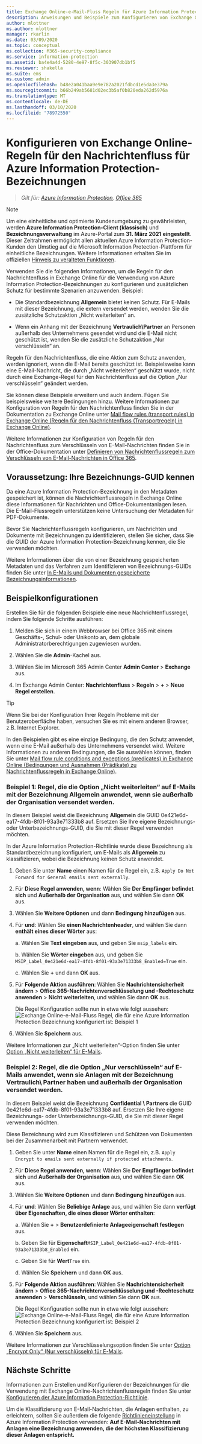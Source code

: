 ```yaml
---
title: Exchange Online-e-Mail-Fluss Regeln für Azure Information Protection Bezeichnungen
description: Anweisungen und Beispiele zum Konfigurieren von Exchange Online-Regeln für den Nachrichtenfluss für Azure Information Protection-Bezeichnungen
author: mlottner
ms.author: mlottner
manager: rkarlin
ms.date: 03/09/2020
ms.topic: conceptual
ms.collection: M365-security-compliance
ms.service: information-protection
ms.assetid: ba4e4a4d-5280-4e97-8f5c-303907db1bf5
ms.reviewer: shakella
ms.suite: ems
ms.custom: admin
ms.openlocfilehash: b48e2a041baa9e9e782a2021fdbcd1e5da3e379a
ms.sourcegitcommit: b66b249ab5681d02ec3b5af0b820eda262d5976a
ms.translationtype: MT
ms.contentlocale: de-DE
ms.lasthandoff: 03/10/2020
ms.locfileid: "78972550"
---
```

# <a name="configuring-exchange-online-mail-flow-rules-for-azure-information-protection-labels"></a>Konfigurieren von Exchange Online-Regeln für den Nachrichtenfluss für Azure Information Protection-Bezeichnungen

>*Gilt für: [Azure Information Protection](https://azure.microsoft.com/pricing/details/information-protection), [Office 365](https://download.microsoft.com/download/E/C/F/ECF42E71-4EC0-48FF-AA00-577AC14D5B5C/Azure_Information_Protection_licensing_datasheet_EN-US.pdf)*


>[!NOTE] 
> Um eine einheitliche und optimierte Kundenumgebung zu gewährleisten, werden **Azure Information Protection-Client (klassisch)** und **Bezeichnungsverwaltung** im Azure-Portal zum **31. März 2021** **eingestellt**. Dieser Zeitrahmen ermöglicht allen aktuellen Azure Information Protection-Kunden den Umstieg auf die Microsoft Information Protection-Plattform für einheitliche Bezeichnungen. Weitere Informationen erhalten Sie im offiziellen [Hinweis zu veralteten Funktionen](https://aka.ms/aipclassicsunset).


Verwenden Sie die folgenden Informationen, um die Regeln für den Nachrichtenfluss in Exchange Online für die Verwendung von Azure Information Protection-Bezeichnungen zu konfigurieren und zusätzlichen Schutz für bestimmte Szenarien anzuwenden. Beispiel:

- Die Standardbezeichnung **Allgemein** bietet keinen Schutz. Für E-Mails mit dieser Bezeichnung, die extern versendet werden, wenden Sie die zusätzliche Schutzaktion „Nicht weiterleiten“ an.

- Wenn ein Anhang mit der Bezeichnung **Vertraulich\Partner** an Personen außerhalb des Unternehmens gesendet wird und die E-Mail nicht geschützt ist, wenden Sie die zusätzliche Schutzaktion „Nur verschlüsseln“ an.

Regeln für den Nachrichtenfluss, die eine Aktion zum Schutz anwenden, werden ignoriert, wenn die E-Mail bereits geschützt ist. Beispielsweise kann eine E-Mail-Nachricht, die durch „Nicht weiterleiten“ geschützt wurde, nicht durch eine Exchange-Regel für den Nachrichtenfluss auf die Option „Nur verschlüsseln“ geändert werden.  

Sie können diese Beispiele erweitern und auch ändern. Fügen Sie beispielsweise weitere Bedingungen hinzu. Weitere Informationen zur Konfiguration von Regeln für den Nachrichtenfluss finden Sie in der Dokumentation zu Exchange Online unter [Mail flow rules (transport rules) in Exchange Online (Regeln für den Nachrichtenfluss (Transportregeln) in Exchange Online)](https://technet.microsoft.com/library/jj919238(v=exchg.150).aspx).

Weitere Informationen zur Konfiguration von Regeln für den Nachrichtenfluss zum Verschlüsseln von E-Mail-Nachrichten finden Sie in der Office-Dokumentation unter [Definieren von Nachrichtenflussregeln zum Verschlüsseln von E-Mail-Nachrichten in Office 365](https://support.office.com/article/define-mail-flow-rules-to-encrypt-email-messages-in-office-365-9b7daf19-d5f2-415b-bc43-a0f5f4a585e8). 

## <a name="prerequisite-know-your-label-guid"></a>Voraussetzung: Ihre Bezeichnungs-GUID kennen

Da eine Azure Information Protection-Bezeichnung in den Metadaten gespeichert ist, können die Nachrichtenflussregeln in Exchange Online diese Informationen für Nachrichten und Office-Dokumentanlagen lesen. Die E-Mail-Flussregeln unterstützen keine Untersuchung der Metadaten für PDF-Dokumente.

Bevor Sie Nachrichtenflussregeln konfigurieren, um Nachrichten und Dokumente mit Bezeichnungen zu identifizieren, stellen Sie sicher, dass Sie die GUID der Azure Information Protection-Bezeichnung kennen, die Sie verwenden möchten. 

Weitere Informationen über die von einer Bezeichnung gespeicherten Metadaten und das Verfahren zum Identifizieren von Bezeichnungs-GUIDs finden Sie unter [In E-Mails und Dokumenten gespeicherte Bezeichnungsinformationen](configure-policy.md#label-information-stored-in-emails-and-documents).

## <a name="example-configurations"></a>Beispielkonfigurationen

Erstellen Sie für die folgenden Beispiele eine neue Nachrichtenflussregel, indem Sie folgende Schritte ausführen:

1. Melden Sie sich in einem Webbrowser bei Office 365 mit einem Geschäfts-, Schul- oder Unikonto an, dem globale Administratorberechtigungen zugewiesen wurden. 

2. Wählen Sie die **Admin**-Kachel aus.

3. Wählen Sie im Microsoft 365 Admin Center **Admin Center** > **Exchange** aus.

4. Im Exchange Admin Center: **Nachrichtenfluss** > **Regeln** >  **+**  > **Neue Regel erstellen**. 

> [!TIP]
> Wenn Sie bei der Konfiguration Ihrer Regeln Probleme mit der Benutzeroberfläche haben, versuchen Sie es mit einem anderen Browser, z.B. Internet Explorer.

In den Beispielen gibt es eine einzige Bedingung, die den Schutz anwendet, wenn eine E-Mail außerhalb des Unternehmens versendet wird. Weitere Informationen zu anderen Bedingungen, die Sie auswählen können, finden Sie unter [Mail flow rule conditions and exceptions (predicates) in Exchange Online (Bedingungen und Ausnahmen (Prädikate) zu Nachrichtenflussregeln in Exchange Online)](https://technet.microsoft.com/library/jj919235(v=exchg.150).aspx).


### <a name="example-1-rule-that-applies-the-do-not-forward-option-to-emails-that-are-labeled-general-when-they-are-sent-outside-the-organization"></a>Beispiel 1: Regel, die die Option „Nicht weiterleiten“ auf E-Mails mit der Bezeichnung **Allgemein** anwendet, wenn sie außerhalb der Organisation versendet werden.

In diesem Beispiel weist die Bezeichnung **Allgemein** die GUID 0e421e6d-ea17-4fdb-8f01-93a3e71333b8 auf. Ersetzen Sie Ihre eigene Bezeichnungs- oder Unterbezeichnungs-GUID, die Sie mit dieser Regel verwenden möchten. 

In der Azure Information Protection-Richtlinie wurde diese Bezeichnung als Standardbezeichnung konfiguriert, um E-Mails als **Allgemein** zu klassifizieren, wobei die Bezeichnung keinen Schutz anwendet. 

1. Geben Sie unter **Name** einen Namen für die Regel ein, z.B. `Apply Do Not Forward for General emails sent externally`.
 
2. Für **Diese Regel anwenden, wenn**: Wählen Sie **Der Empfänger befindet sich** und **Außerhalb der Organisation** aus, und wählen Sie dann **OK** aus.

3. Wählen Sie **Weitere Optionen** und dann **Bedingung hinzufügen** aus.
 
4. Für **und**: Wählen Sie **einen Nachrichtenheader**, und wählen Sie dann **enthält eines dieser Wörter** aus:
     
    a. Wählen Sie **Text eingeben** aus, und geben Sie `msip_labels` ein.
     
    b. Wählen Sie **Wörter eingeben** aus, und geben Sie `MSIP_Label_0e421e6d-ea17-4fdb-8f01-93a3e71333b8_Enabled=True` ein.
    
    c. Wählen Sie **+** und dann **OK** aus.

5. Für **Folgende Aktion ausführen**: Wählen Sie **Nachrichtensicherheit ändern** > **Office 365-Nachrichtenverschlüsselung und -Rechteschutz anwenden** > **Nicht weiterleiten**, und wählen Sie dann **OK** aus.
    
    Die Regel Konfiguration sollte nun in etwa wie folgt aussehen: ![Exchange Online-e-Mail-Fluss Regel, die für eine Azure Information Protection Bezeichnung konfiguriert ist: Beispiel 1](./media/aip-exo-rule-ex1.png)

7. Wählen Sie **Speichern** aus. 

Weitere Informationen zur „Nicht weiterleiten“-Option finden Sie unter [Option „Nicht weiterleiten“ für E-Mails](configure-usage-rights.md#do-not-forward-option-for-emails).

### <a name="example-2-rule-that-applies-the-encrypt-only-option-to-emails-when-they-have-attachments-that-are-labeled-confidential--partners-and-these-emails-are-sent-outside-the-organization"></a>Beispiel 2: Regel, die die Option „Nur verschlüsseln“ auf E-Mails anwendet, wenn sie Anlagen mit der Bezeichnung **Vertraulich\ Partner** haben und außerhalb der Organisation versendet werden.

In diesem Beispiel weist die Bezeichnung **Confidential \ Partners** die GUID 0e421e6d-ea17-4fdb-8f01-93a3e71333b8 auf. Ersetzen Sie Ihre eigene Bezeichnungs- oder Unterbezeichnungs-GUID, die Sie mit dieser Regel verwenden möchten. 

Diese Bezeichnung wird zum Klassifizieren und Schützen von Dokumenten bei der Zusammenarbeit mit Partnern verwendet.   

1. Geben Sie unter **Name** einen Namen für die Regel ein, z.B. `Apply Encrypt to emails sent externally if protected attachments`.
 
2. Für **Diese Regel anwenden, wenn**: Wählen Sie **Der Empfänger befindet sich** und **Außerhalb der Organisation** aus, und wählen Sie dann **OK** aus.

3. Wählen Sie **Weitere Optionen** und dann **Bedingung hinzufügen** aus.
 
4. Für **und**: Wählen Sie **Beliebige Anlage** aus, und wählen Sie dann **verfügt über Eigenschaften, die eines dieser Wörter enthalten**:
     
    a. Wählen Sie **+**  > **Benutzerdefinierte Anlageeigenschaft festlegen** aus.
  
    b. Geben Sie für **Eigenschaft**`MSIP_Label_0e421e6d-ea17-4fdb-8f01-93a3e71333b8_Enabled` ein.
    
    c. Geben Sie für **Wert**`True` ein.
    
    d. Wählen Sie **Speichern** und dann **OK** aus.

5. Für **Folgende Aktion ausführen**: Wählen Sie **Nachrichtensicherheit ändern** > **Office 365-Nachrichtenverschlüsselung und -Rechteschutz anwenden** > **Verschlüsseln**, und wählen Sie dann **OK** aus.
    
    Die Regel Konfiguration sollte nun in etwa wie folgt aussehen: ![Exchange Online-e-Mail-Fluss Regel, die für eine Azure Information Protection Bezeichnung konfiguriert ist: Beispiel 2](./media/aip-exo-rule-ex2.png)

6. Wählen Sie **Speichern** aus. 

Weitere Informationen zur Verschlüsselungsoption finden Sie unter [Option „Encrypt Only“ (Nur verschlüsseln) für E-Mails](configure-usage-rights.md#encrypt-only-option-for-emails).


## <a name="next-steps"></a>Nächste Schritte

Informationen zum Erstellen und Konfigurieren der Bezeichnungen für die Verwendung mit Exchange Online-Nachrichtenflussregeln finden Sie unter [Konfigurieren der Azure Information Protection-Richtlinie](configure-policy.md).

Um die Klassifizierung von E-Mail-Nachrichten, die Anlagen enthalten, zu erleichtern, sollten Sie außerdem die folgende [Richtlinieneinstellung](configure-policy-settings.md) in Azure Information Protection verwenden: **Auf E-Mail-Nachrichten mit Anlagen eine Bezeichnung anwenden, die der höchsten Klassifizierung dieser Anlagen entspricht.**


